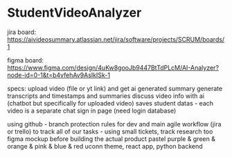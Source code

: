 # StudentVideoAnalyzer

jira board: https://aivideosummary.atlassian.net/jira/software/projects/SCRUM/boards/1

figma board: https://www.figma.com/design/4uKw8gooJb9447BtTdPLcM/AI-Analyzer?node-id=0-1&t=b4vfehAv9AsIkISk-1

specs:
upload video (file or yt link) and get ai generated summary
generate transcripts and timestamps and summaries
discuss video info with ai (chatbot but specifically for uploaded video)
saves student datas - each video is a separate chat
sign in page (need login database)
 
using github - branch protection rules for dev and main
agile workflow (jira or trello) to track all of our tasks - using small tickets, track research too
figma mockup before building the actual product
pastel purple & green & orange & pink & blue & red uconn theme, react app, python backend 
